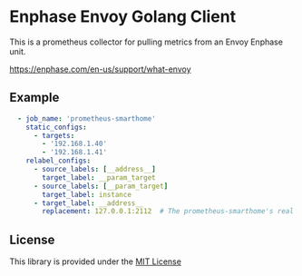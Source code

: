 # Enphase Envoy Golang Client

This is a prometheus collector for pulling metrics from an Envoy Enphase unit.

<https://enphase.com/en-us/support/what-envoy>

## Example

```yml
  - job_name: 'prometheus-smarthome'
    static_configs:
      - targets:
        - '192.168.1.40'
        - '192.168.1.41'
    relabel_configs:
      - source_labels: [__address__]
        target_label: __param_target
      - source_labels: [__param_target]
        target_label: instance
      - target_label: __address__
        replacement: 127.0.0.1:2112  # The prometheus-smarthome's real hostname:port.
```

## License

This library is provided under the [MIT License](LICENSE.md)
